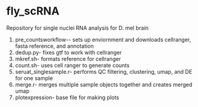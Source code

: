 # fly_scRNA
Repository for single nuclei RNA analysis for D. mel brain

1. pre_countsworkflow-- sets up enviornment and downloads cellranger, fasta reference, and annotation
2. dedup.py- fixes gtf to work with cellranger
3. mkref.sh- formats reference for cellranger
4. count.sh- uses cell ranger to generate counts
5. seruat_singlesample.r- performs QC filtering, clustering, umap, and DE for one sample
6. merge.r- merges multiple sample objects together and creates merged umap
7. plotexpression- base file for making plots 
